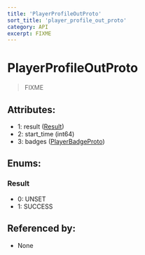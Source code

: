 ```yaml
---
title: 'PlayerProfileOutProto'
sort_title: 'player_profile_out_proto'
category: API
excerpt: FIXME
---
```


# PlayerProfileOutProto

> FIXME

## Attributes:

- 1: result ([Result](#result))
- 2: start_time (int64)
- 3: badges ([PlayerBadgeProto](../PlayerBadgeProto/)) 

## Enums:

### Result
- 0: UNSET
- 1: SUCCESS

## Referenced by:

- None
